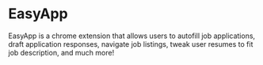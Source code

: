 # EasyApp
EasyApp is a chrome extension that allows users to autofill job applications, draft application responses, navigate job listings, tweak user resumes to fit job description, and much more!
